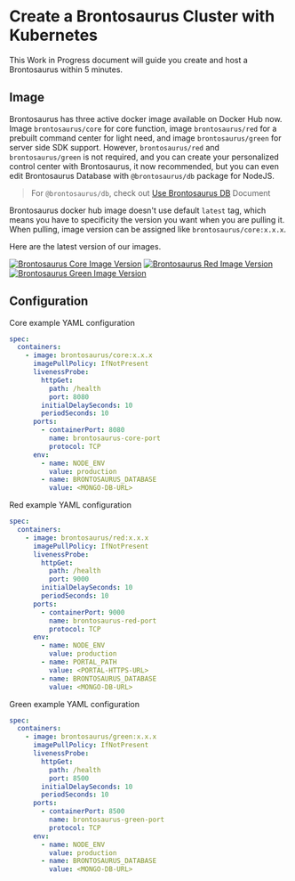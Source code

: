 # Create a Brontosaurus Cluster with Kubernetes

This Work in Progress document will guide you create and host a Brontosaurus within 5 minutes.

## Image

Brontosaurus has three active docker image available on Docker Hub now. Image `brontosaurus/core` for core function, image `brontosaurus/red` for a prebuilt command center for light need, and image `brontosaurus/green` for server side SDK support. However, `brontosaurus/red` and `brontosaurus/green` is not required, and you can create your personalized control center with Brontosaurus, it now recommended, but you can even edit Brontosaurus Database with `@brontosaurus/db` package for NodeJS.

> For `@brontosaurus/db`, check out [Use Brontosaurus DB](/docs/db/db.md) Document

Brontosaurus docker hub image doesn't use default `latest` tag, which means you have to specificity the version you want when you are pulling it. When pulling, image version can be assigned like `brontosaurus/core:x.x.x`.

Here are the latest version of our images.

[![Brontosaurus Core Image Version](https://img.shields.io/docker/v/brontosaurus/core?label=brontosaurus%2Fcore&sort=semver)](https://hub.docker.com/r/brontosaurus/core)
[![Brontosaurus Red Image Version](https://img.shields.io/docker/v/brontosaurus/red?color=red&label=brontosaurus%2Fred&sort=semver)](https://hub.docker.com/r/brontosaurus/red)
[![Brontosaurus Green Image Version](https://img.shields.io/docker/v/brontosaurus/green?color=green&label=brontosaurus%2Fgreen&sort=semver)](https://hub.docker.com/r/brontosaurus/green)

## Configuration

Core example YAML configuration

```yaml
spec:
  containers:
    - image: brontosaurus/core:x.x.x
      imagePullPolicy: IfNotPresent
      livenessProbe:
        httpGet:
          path: /health
          port: 8080
        initialDelaySeconds: 10
        periodSeconds: 10
      ports:
        - containerPort: 8080
          name: brontosaurus-core-port
          protocol: TCP
      env:
        - name: NODE_ENV
          value: production
        - name: BRONTOSAURUS_DATABASE
          value: <MONGO-DB-URL>
```

Red example YAML configuration

```yaml
spec:
  containers:
    - image: brontosaurus/red:x.x.x
      imagePullPolicy: IfNotPresent
      livenessProbe:
        httpGet:
          path: /health
          port: 9000
        initialDelaySeconds: 10
        periodSeconds: 10
      ports:
        - containerPort: 9000
          name: brontosaurus-red-port
          protocol: TCP
      env:
        - name: NODE_ENV
          value: production
        - name: PORTAL_PATH
          value: <PORTAL-HTTPS-URL>
        - name: BRONTOSAURUS_DATABASE
          value: <MONGO-DB-URL>
```

Green example YAML configuration

```yaml
spec:
  containers:
    - image: brontosaurus/green:x.x.x
      imagePullPolicy: IfNotPresent
      livenessProbe:
        httpGet:
          path: /health
          port: 8500
        initialDelaySeconds: 10
        periodSeconds: 10
      ports:
        - containerPort: 8500
          name: brontosaurus-green-port
          protocol: TCP
      env:
        - name: NODE_ENV
          value: production
        - name: BRONTOSAURUS_DATABASE
          value: <MONGO-DB-URL>
```
